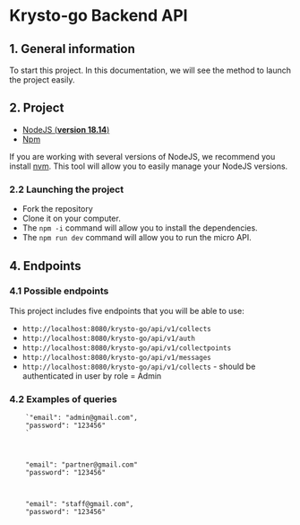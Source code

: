 # Krysto-go Backend API 

## 1. General information

To start this project. In this documentation, we will see the method to launch the project easily.


## 2. Project 

- [NodeJS (**version 18.14**)](https://nodejs.org/en/)
- [Npm](https://www.npmjs.com/)

If you are working with several versions of NodeJS, we recommend you install [nvm](https://github.com/nvm-sh/nvm). This tool will allow you to easily manage your NodeJS versions.

### 2.2 Launching the project

- Fork the repository
- Clone it on your computer.
- The `npm -i` command will allow you to install the dependencies.
- The `npm run dev` command will allow you to run the micro API.


## 4. Endpoints

### 4.1 Possible endpoints

This project includes five endpoints that you will be able to use: 

- `http://localhost:8080/krysto-go/api/v1/collects` 
- `http://localhost:8080/krysto-go/api/v1/auth` 
- `http://localhost:8080/krysto-go/api/v1/collectpoints`  
- `http://localhost:8080/krysto-go/api/v1/messages` 
- `http://localhost:8080/krysto-go/api/v1/collects` - should be authenticated in user by role = Admin




### 4.2 Examples of queries




	    `"email": "admin@gmail.com",
		"password": "123456" 
        `

		
	
		"email": "partner@gmail.com"
		"password": "123456"



		"email": "staff@gmail.com",
		"password": "123456"

	
	
